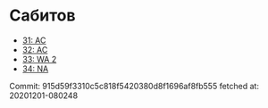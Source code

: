 # Сабитов
- [31: AC](31.md)
- [32: AC](32.md)
- [33: WA 2](33.md)
- [34: NA](34.md)

Commit: 915d59f3310c5c818f5420380d8f1696af8fb555
 fetched at: 20201201-080248

